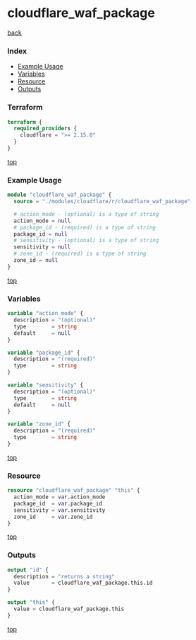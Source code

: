 # cloudflare_waf_package

[back](../cloudflare.md)

### Index

- [Example Usage](#example-usage)
- [Variables](#variables)
- [Resource](#resource)
- [Outputs](#outputs)

### Terraform

```terraform
terraform {
  required_providers {
    cloudflare = ">= 2.15.0"
  }
}
```

[top](#index)

### Example Usage

```terraform
module "cloudflare_waf_package" {
  source = "./modules/cloudflare/r/cloudflare_waf_package"

  # action_mode - (optional) is a type of string
  action_mode = null
  # package_id - (required) is a type of string
  package_id = null
  # sensitivity - (optional) is a type of string
  sensitivity = null
  # zone_id - (required) is a type of string
  zone_id = null
}
```

[top](#index)

### Variables

```terraform
variable "action_mode" {
  description = "(optional)"
  type        = string
  default     = null
}

variable "package_id" {
  description = "(required)"
  type        = string
}

variable "sensitivity" {
  description = "(optional)"
  type        = string
  default     = null
}

variable "zone_id" {
  description = "(required)"
  type        = string
}
```

[top](#index)

### Resource

```terraform
resource "cloudflare_waf_package" "this" {
  action_mode = var.action_mode
  package_id  = var.package_id
  sensitivity = var.sensitivity
  zone_id     = var.zone_id
}
```

[top](#index)

### Outputs

```terraform
output "id" {
  description = "returns a string"
  value       = cloudflare_waf_package.this.id
}

output "this" {
  value = cloudflare_waf_package.this
}
```

[top](#index)